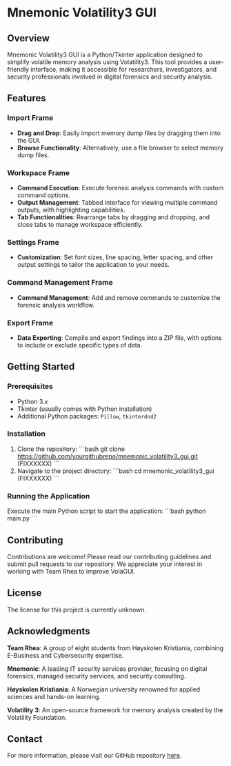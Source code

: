 
# Mnemonic Volatility3 GUI

## Overview

Mnemonic Volatility3 GUI is a Python/Tkinter application designed to simplify volatile memory analysis using Volatility3. This tool provides a user-friendly interface, making it accessible for researchers, investigators, and security professionals involved in digital forensics and security analysis.

## Features

### Import Frame
- **Drag and Drop**: Easily import memory dump files by dragging them into the GUI.
- **Browse Functionality**: Alternatively, use a file browser to select memory dump files.

### Workspace Frame
- **Command Execution**: Execute forensic analysis commands with custom command options.
- **Output Management**: Tabbed interface for viewing multiple command outputs, with highlighting capabilities.
- **Tab Functionalities**: Rearrange tabs by dragging and dropping, and close tabs to manage workspace efficiently.

### Settings Frame
- **Customization**: Set font sizes, line spacing, letter spacing, and other output settings to tailor the application to your needs.

### Command Management Frame
- **Command Management**: Add and remove commands to customize the forensic analysis workflow.

### Export Frame
- **Data Exporting**: Compile and export findings into a ZIP file, with options to include or exclude specific types of data.

## Getting Started

### Prerequisites
- Python 3.x
- Tkinter (usually comes with Python installation)
- Additional Python packages: `Pillow`, `tkinterdnd2`

### Installation
1. Clone the repository:
   \`\`\`bash
   git clone https://github.com/yourgithubrepo/mnemonic_volatility3_gui.git (FIXXXXXX)
   \`\`\`
2. Navigate to the project directory:
   \`\`\`bash
   cd mnemonic_volatility3_gui (FIXXXXXX)
   \`\`\`

### Running the Application
Execute the main Python script to start the application:
\`\`\`bash
python main.py
\`\`\`

## Contributing

Contributions are welcome! Please read our contributing guidelines and submit pull requests to our repository. We appreciate your interest in working with Team Rhea to improve VolaGUI.

## License

The license for this project is currently unknown.

## Acknowledgments

**Team Rhea**: A group of eight students from Høyskolen Kristiania, combining E-Business and Cybersecurity expertise.

**Mnemonic**: A leading IT security services provider, focusing on digital forensics, managed security services, and security consulting.

**Høyskolen Kristiania**: A Norwegian university renowned for applied sciences and hands-on learning.

**Volatility 3**: An open-source framework for memory analysis created by the Volatility Foundation.

## Contact

For more information, please visit our GitHub repository [here](https://github.com/WesamNakhla/Team-Rhea/).
